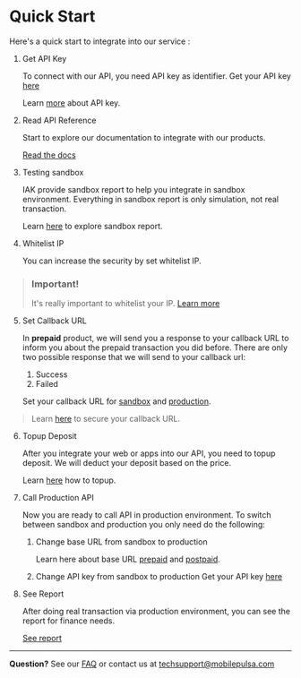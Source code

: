 # Quick Start

Here's a quick start to integrate into our service : 

1. Get API Key

    To connect with our API, you need API key as identifier. Get your API key [here](https://developer.iak.id/access-key)

    Learn [more](./api-key.md) about API key.

2. Read API Reference

    Start to explore our documentation to integrate with our products.

    [Read the docs](https://docs.iak.id/docs/api-reference/docs/introduction.md)

3. Testing sandbox

    IAK provide sandbox report to help you integrate in sandbox environment. Everything in sandbox report is only simulation, not real transaction.

    Learn [here](./sandbox-report.md) to explore sandbox report.

4. Whitelist IP

    You can increase the security by set whitelist IP. 

<!-- theme: warning -->

> ### Important!
> It's really important to whitelist your IP. 
> [Learn more](../security.md#whitelist-your-ip)

5. Set Callback URL

    In **prepaid** product, we will send you a response to your callback URL to inform you about the prepaid transaction you did before. 
    There are only two possible response that we will send to your callback url:

   1. Success
   2. Failed

    Set your callback URL for [sandbox](https://developer.iak.id/dev-setting) and [production](https://developer.iak.id/prod-setting).

<!-- theme: info -->

> Learn [here](./../security.md) to secure your callback URL.

6. Topup Deposit

    After you integrate your web or apps into our API, you need to topup deposit. We will deduct your deposit based on the price.

    Learn [here](./../topup-deposit.md) how to topup.

7. Call Production API

    Now you are ready to call API in production environment. To switch between sandbox and production you only need do the following:

   1. Change base URL from sandbox to production

      Learn here about base URL [prepaid](docs/api-reference/docs/prepaid%20v1%20(legacy)/base-url.md) and [postpaid](docs/api-reference/docs/postpaid/base-url.md).

   2. Change API key from sandbox to production
      Get your API key [here](https://developer.iak.id/access-key)

8. See Report

    After doing real transaction via production environment, you can see the report for finance needs.

    [See report](https://iak.id/webapp/report/prepaid)


---

  **Question?** See our [FAQ](../faq.md) or contact us at [techsupport@mobilepulsa.com](mailto:techsupport@mobilepulsa.com)

